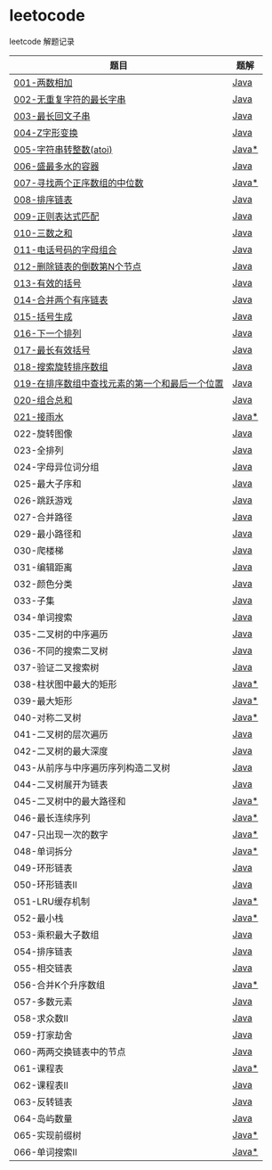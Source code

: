 # leetocode
leetcode 解题记录

|题目|题解|
|---|---|
|[001-两数相加](https://leetcode-cn.com/problems/add-two-numbers/)|[Java](./src/001-两数相加/README.md)|
|[002-无重复字符的最长字串](https://leetcode-cn.com/problems/longest-substring-without-repeating-characters/)|[Java](./src/002-无重复字符最长字串/README.md)| 
|[003-最长回文子串](https://leetcode-cn.com/problems/longest-palindromic-substring/)|[Java](./src/003-最长回文子串/README.md)|
|[004-Z字形变换](https://leetcode-cn.com/problems/zigzag-conversion/submissions/)|[Java](./src/004-Z字形变换/README.md)|
|[005-字符串转整数(atoi)](https://leetcode-cn.com/problems/string-to-integer-atoi/) |[Java*](./src/005-字符串转整数（atoi）/README.md)|
|[006-盛最多水的容器](https://leetcode-cn.com/problems/container-with-most-water/)|[Java](./src/006-盛最多水的容器/README.md)|
|[007-寻找两个正序数组的中位数](https://leetcode-cn.com/problems/median-of-two-sorted-arrays/)|[Java*](./src/007-寻找两个正序数组的中位数/README.md)|
|[008-排序链表](https://leetcode-cn.com/problems/sort-list/)|[Java](./src/008-排序链表/README.md)|
|[009-正则表达式匹配](https://leetcode-cn.com/problems/regular-expression-matching/)|[Java](./src/009-正则表达式匹配/README.md)|
|[010-三数之和](https://leetcode-cn.com/problems/3sum/submissions/)|[Java](./src/010-三数之和/README.md)|
|[011-电话号码的字母组合](https://leetcode-cn.com/problems/letter-combinations-of-a-phone-number/)|[Java](./src/011-电话号码的字母组合/README.md)|
|[012-删除链表的倒数第N个节点](https://leetcode-cn.com/problems/remove-nth-node-from-end-of-list/)|[Java](./src/012-删除链表的倒数第N个节点/README.md)|
|[013-有效的括号](https://leetcode-cn.com/problems/valid-parentheses/submissions/)|[Java](./src/013-有效的括号/README.md)|
|[014-合并两个有序链表](https://leetcode-cn.com/problems/merge-two-sorted-lists/)|[Java](./src/014-合并两个有序链表/README.md)|
|[015-括号生成](https://leetcode-cn.com/problems/generate-parentheses/)|[Java](./src/015-括号生成/README.md)|
|[016-下一个排列](https://leetcode-cn.com/problems/next-permutation/submissions/)|[Java](./src/016-下一个排列/README.md)|
|[017-最长有效括号](https://leetcode-cn.com/problems/longest-valid-parentheses/submissions/)|[Java](./src/017-最长有效括号/READMD.md)|
|[018-搜索旋转排序数组](https://leetcode-cn.com/problems/search-in-rotated-sorted-array/submissions/)|[Java](./src/018-搜索旋转排序数组/READMD.md)|
|[019-在排序数组中查找元素的第一个和最后一个位置](https://leetcode-cn.com/problems/find-first-and-last-position-of-element-in-sorted-array/)|[Java](./src/019-在排序数组中查找元素的第一个和最后一个位置/README.md)|
|[020-组合总和](https://leetcode-cn.com/problems/combination-sum/)|[Java](./src/020-组合总和/README.md)|
|[021-接雨水](https://leetcode-cn.com/problems/trapping-rain-water/)|[Java*](./src/021-接雨水/README.md)|
|022-旋转图像|[Java](./src/022-旋转图像/README.md)|
|023-全排列|[Java](./src/023-全排列/README.md)|
|024-字母异位词分组|[Java](./src/024-字母异位词分组/README.md)|
|025-最大子序和|[Java](./src/025-最大子序和/README.md)|
|026-跳跃游戏|[Java](./src/026-跳跃游戏/README.md)|
|027-合并路径|[Java](./src/027-合并路径/README.md)|
|029-最小路径和|[Java](./src/029-最小路径和/README.md)|
|030-爬楼梯|[Java](./src/030-爬楼梯/README.md)|
|031-编辑距离|[Java](./src/031-编辑距离/README.md)|
|032-颜色分类|[Java](./src/032-颜色分类/README.md)|
|033-子集|[Java](./src/033-子集/README.md)|
|034-单词搜索|[Java](./src/034-单词搜索/README.md)|
|035-二叉树的中序遍历|[Java](./src/035-二叉树的中序遍历/README.md)|
|036-不同的搜索二叉树|[Java](./src/036-不同的搜索二叉树/README.md)|
|037-验证二叉搜索树|[Java](./src/037-验证二叉搜索树/README.md)|
|038-柱状图中最大的矩形|[Java*](./src/038-柱状图中最大的矩形/README.md)|
|039-最大矩形|[Java*](./src/039-最大矩形/README.md)|
|040-对称二叉树|[Java*](./src/040-对称二叉树/README.md)|
|041-二叉树的层次遍历|[Java](./src/041-二叉树的层次遍历/README.md)|
|042-二叉树的最大深度|[Java](./src/042-二叉树的最大深度/README.md)|
|043-从前序与中序遍历序列构造二叉树|[Java](./src/043-从前序与中序遍历序列构造二叉树/README.md)|
|044-二叉树展开为链表|[Java](./src/044-二叉树展开为链表/README.md)|
|045-二叉树中的最大路径和|[Java*](./src/045-二叉树中的最大路径和/README.md)|
|046-最长连续序列|[Java*](./src/046-最长连续序列/README.md)|
|047-只出现一次的数字|[Java*](./src/047-只出现一次的数字/README.md)|
|048-单词拆分|[Java*](./src/048-单词拆分/README.md)|
|049-环形链表|[Java](./src/049-环形链表/README.md)|
|050-环形链表II|[Java](./src/050-环形链表II/README.md)|
|051-LRU缓存机制|[Java*](./src/051-LRU缓存机制/README.md)|
|052-最小栈|[Java*](./src/052-最小栈/README.md)|
|053-乘积最大子数组|[Java](./src/053-乘积最大子数组/README.md)|
|054-排序链表|[Java](./src/054-排序链表/README.md)|
|055-相交链表|[Java](./src/055-相交链表/README.md)|
|056-合并K个升序数组|[Java*](./src/056-合并K个升序数组/README.md)|
|057-多数元素|[Java](./src/057-多数元素/README.md)|
|058-求众数II|[Java](./src/058-求众数II/README.md)|
|059-打家劫舍|[Java](./src/059-打家劫舍/README.md)|
|060-两两交换链表中的节点|[Java](./src/060-两两交换链表中的节点/README.md)|
|061-课程表|[Java*](./src/061-课程表/README.md)|
|062-课程表II|[Java](./src/062-课程表II/README.md)|
|063-反转链表|[Java](./src/063-反转链表/README.md)|  
|064-岛屿数量|[Java](./src/064-岛屿数量/README.md)|
|065-实现前缀树|[Java*](./src/065-实现前缀树/README.md)|
|066-单词搜索II|[Java*](./src/066-单词搜索II/README.md)|
